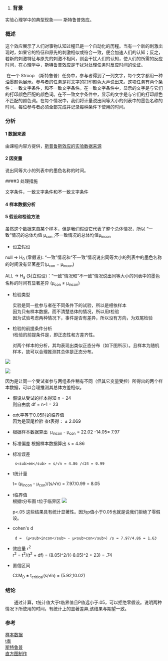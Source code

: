 

1. ### 背景 

实验心理学中的典型现象—— 斯特鲁普效应。

### 概述

​        这个效应展示了人们对事物认知过程已是一个自动化的历程。当有一个新的刺激出现时，如果它的特征和原先的刺激相似或符合一致，便会加速人们的认知；反之，若新的刺激特征与原先的刺激不相同，则会干扰人们的认知，使人们的所需的反应时间，在心理学中，斯特鲁普效应是干扰对处理任务时反应时间的论证。

​        在一个 Stroop （斯特鲁普）任务中，参与者得到了一列文字，每个文字都用一种油墨颜色展示。参与者的任务是将文字的打印颜色大声说出来。这项任务有两个条件：一致文字条件，和不一致文字条件。在一致文字条件中，显示的文字是与它们的打印颜色匹配的颜色词。在不一致文字条件中，显示的文字是与它们的打印颜色不匹配的颜色词。在每个情况中，我们将计量说出同等大小的列表中的墨色名称的时间。每位参与者必须全部完成并记录每种条件下使用的时间。

### 分析

#### 1 数据来源

由课程内容方提供，[斯普鲁斯效应的实验数据来源](https://d17h27t6h515a5.cloudfront.net/topher/2016/September/57ce3363_stroopdata/stroopdata.csv) 

#### 2 因变量

说出同等大小的列表中的墨色名称的时间。

####3 处理措施

文字条件，一致文字条件和不一致文字条件

#### 4 样本数据分析



#### 5 假设和检验方法

虽然这个数据来自某个样本，但是我们假设它代表了整个总体情况，所以 “一致”情况的总体均值 μ<sub>con</sub> ;不一致情况的总体均值μ<sub>incon</sub> 

- 设立假设

 null -> H<sub>0</sub> (零假设): “一致”情况和“不一致”情况说出同等大小的列表中的墨色名称的时间没有显著差异(μ<sub>con</sub> = μ<sub>incon</sub>)   

 ALL ->  H<sub>a</sub> (对立假设)：“一致”情况和“不一致”情况说出同等大小的列表中的墨色名称的时间有显著差异
(μ<sub>con</sub> ≠ μ<sub>incon</sub>)  

- 检验类型    


	实验是同一批参与者在不同条件下的试验，所以是相依样本  
	因为只有样本数据，而不清楚总体的情况，所以用t检验  
	因为试验考虑两种情况下，事件是否有差异，所以没有方向，为双尾检验

- 检验的前提条件分析  
   t检验的前提条件是，即正态性和方差齐性。

   对两个样本的分析，其均表现出类似正态分布（如下图所示）。且样本为随机样本，故可以合理推测其总体是正态分布。

![](http://images.cronusliang.me/ML/statistics/congruent.png)

![](http://images.cronusliang.me/ML/statistics/Incongruent.png)

   因为是让同一个受试者参与两组条件稍有不同（但其它变量受控）所得出的两个样本数据，可以合理推测其总体方差相似。  


- 假设从受试的样本得知 n = 24  
    则自由度 df = n-1 = 23   

- α水平等于0.05时的临界值  
  ​	
     因为是双尾检验 查t表得： ± 2.069

- 根据样本数据算出 
  ​	
  μ<sub>incon</sub> - μ<sub>con</sub> =  22.02 -14.05= 7.97

- 标准偏差
  根据样本数据算出 s = 4.86

- 标准误差

       s<sub>em</sub> = s/√n = 4.86 /√24 = 0.99

- t统计量  

    t= (μ<sub>incon</sub> - μ<sub>con</sub>)/(s/√n) = 7.97/0.99 = 8.05

- t临界值   
   根据t分布图 t位于临界区
   ![](http://images.cronusliang.me/ML/statistics/t%28project%29.png)

    p<.05 这些结果具有统计显著性。因为p值小于0.05也就是说我们拒绝了零假设。

- cohen's d 

       d = （μ<sub>incon</sub> - μ<sub>con</sub>）/s = 7.97/4.86 = 1.63

- 效应量 r<sup>2</sup>   
  r<sup>2</sup> = t<sup>2</sup>/(t<sup>2</sup> + df) = (8.05)^2/((-8.05)^2 + 23) = .74

- 置信区间

   CI:M<sub>D</sub> ± t<sub>critical</sub>(s/√n) = (5.92,10.02)

### 结论

  通过计算，t统计值大于t临界值且P值远小于.05，可以拒绝零假设。说明两种情况下所使用的时间，有统计上的显著差异,该结果与期望一致。


### 参考

[样本数据](https://docs.google.com/spreadsheets/d/1fqvG4N3_ZqfQAqvRbesTL6QuE7CwArLFrU5t4LNpPc0/edit#gid=0 "样本数据")  
[t表](http://www.sjsu.edu/faculty/gerstman/StatPrimer/t-table.pdf "t表")  
[斯特鲁普](https://zh.wikipedia.org/wiki/%E6%96%AF%E7%89%B9%E9%B2%81%E6%99%AE%E6%95%88%E5%BA%94 "斯特鲁普")  
[直方图制作](http://www.shodor.org/interactivate/activities/Histogram/ "直方图制作")












